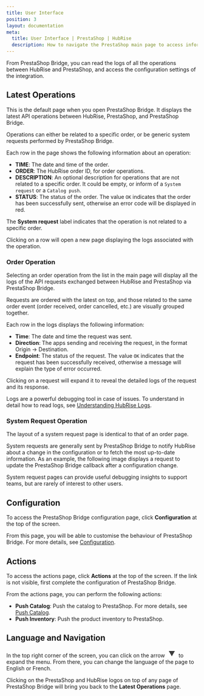 ```yaml
---
title: User Interface
position: 3
layout: documentation
meta:
  title: User Interface | PrestaShop | HubRise
  description: How to navigate the PrestaShop main page to access information about the orders and customise the behaviour of the bridge. Synchronise your data.
---
```


From PrestaShop Bridge, you can read the logs of all the operations between HubRise and PrestaShop, and access the configuration settings of the integration.

## Latest Operations

This is the default page when you open PrestaShop Bridge. It displays the latest API operations between HubRise, PrestaShop, and PrestaShop Bridge.

Operations can either be related to a specific order, or be generic system requests performed by PrestaShop Bridge.

Each row in the page shows the following information about an operation:

- **TIME**: The date and time of the order.
- **ORDER**: The HubRise order ID, for order operations.
- **DESCRIPTION**: An optional description for operations that are not related to a specific order. It could be empty, or inform of a `System request` or a `Catalog push`.
- **STATUS**: The status of the order. The value `OK` indicates that the order has been successfully sent, otherwise an error code will be displayed in red.

The **System request** label indicates that the operation is not related to a specific order.

Clicking on a row will open a new page displaying the logs associated with the operation.

### Order Operation

Selecting an order operation from the list in the main page will display all the logs of the API requests exchanged between HubRise and PrestaShop via PrestaShop Bridge.

Requests are ordered with the latest on top, and those related to the same order event (order received, order cancelled, etc.) are visually grouped together.

Each row in the logs displays the following information:

- **Time**: The date and time the request was sent.
- **Direction**: The apps sending and receiving the request, in the format Origin → Destination.
- **Endpoint**: The status of the request. The value `OK` indicates that the request has been successfully received, otherwise a message will explain the type of error occurred.

Clicking on a request will expand it to reveal the detailed logs of the request and its response.

Logs are a powerful debugging tool in case of issues. To understand in detail how to read logs, see [Understanding HubRise Logs](/docs/hubrise-logs/).

### System Request Operation

The layout of a system request page is identical to that of an order page.

System requests are generally sent by PrestaShop Bridge to notify HubRise about a change in the configuration or to fetch the most up-to-date information. As an example, the following image displays a request to update the PrestaShop Bridge callback after a configuration change.

System request pages can provide useful debugging insights to support teams, but are rarely of interest to other users.

## Configuration

To access the PrestaShop Bridge configuration page, click **Configuration** at the top of the screen.

From this page, you will be able to customise the behaviour of PrestaShop Bridge. For more details, see [Configuration](/apps/prestashop/configuration).

## Actions

To access the actions page, click **Actions** at the top of the screen. If the link is not visible, first complete the configuration of PrestaShop Bridge.

From the actions page, you can perform the following actions:

- **Push Catalog**: Push the catalog to PrestaShop. For more details, see [Push Catalog](/apps/prestashop/push-catalog).
- **Push Inventory**: Push the product inventory to PrestaShop.

## Language and Navigation

In the top right corner of the screen, you can click on the arrow <InlineImage width="20" height="20">![Arrow](../images/arrow-icon.jpg)</InlineImage> to expand the menu. From there, you can change the language of the page to English or French.

Clicking on the PrestaShop and HubRise logos on top of any page of PrestaShop Bridge will bring you back to the **Latest Operations** page.
